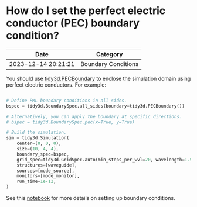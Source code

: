 # How do I set the perfect electric conductor (PEC) boundary condition?

| Date       | Category    |
|------------|-------------|
| 2023-12-14 20:21:21 | Boundary Conditions |


You should use [tidy3d.](https://docs.flexcompute.com/projects/tidy3d/en/latest/_autosummary/tidy3d.PML.html#tidy3d.PML)[PECBoundary](https://docs.flexcompute.com/projects/tidy3d/en/latest/_autosummary/tidy3d.PECBoundary.html#tidy3d.PECBoundary) to enclose the simulation domain using perfect electric conductors. For example:



```python

# Define PML boundary conditions in all sides.
bspec = tidy3d.BoundarySpec.all_sides(boundary=tidy3d.PECBoundary())

# Alternatively, you can apply the boundary at specific directions.
# bspec = tidy3d.BoundarySpec.pec(x=True, y=True)

# Build the simulation.
sim = tidy3d.Simulation(
    center=(0, 0, 0),
    size=(10, 4, 4),
    boundary_spec=bspec,
    grid_spec=tidy3d.GridSpec.auto(min_steps_per_wvl=20, wavelength=1.55),
    structures=[waveguide],
    sources=[mode_source],
    monitors=[mode_monitor],
    run_time=1e-12,
)

```



See this [notebook](https://www.flexcompute.com/tidy3d/examples/notebooks/BoundaryConditions/) for more details on setting up boundary conditions.